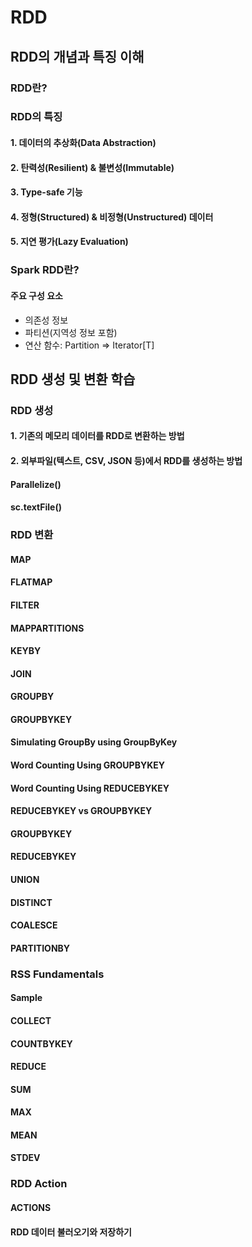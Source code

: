 # RDD

## RDD의 개념과 특징 이해

### RDD란?

### RDD의 특징

#### 1. 데이터의 추상화(Data Abstraction)

#### 2. 탄력성(Resilient) & 불변성(Immutable)

#### 3. Type-safe 기능

#### 4. 정형(Structured) & 비정형(Unstructured) 데이터

#### 5. 지연 평가(Lazy Evaluation)

### Spark RDD란?

#### 주요 구성 요소

- 의존성 정보
- 파티션(지역성 정보 포함)
- 연산 함수: Partition => Iterator[T]

## RDD 생성 및 변환 학습

### RDD 생성

#### 1. 기존의 메모리 데이터를 RDD로 변환하는 방법

#### 2. 외부파일(텍스트, CSV, JSON 등)에서 RDD를 생성하는 방법

#### Parallelize()

#### sc.textFile()

### RDD 변환

#### MAP

#### FLATMAP

#### FILTER

#### MAPPARTITIONS

#### KEYBY

#### JOIN

#### GROUPBY

#### GROUPBYKEY

#### Simulating GroupBy using GroupByKey

#### Word Counting Using GROUPBYKEY

#### Word Counting Using REDUCEBYKEY

#### REDUCEBYKEY vs GROUPBYKEY

#### GROUPBYKEY

#### REDUCEBYKEY

#### UNION

#### DISTINCT

#### COALESCE

#### PARTITIONBY

### RSS Fundamentals

#### Sample

#### COLLECT

#### COUNTBYKEY

#### REDUCE

#### SUM

#### MAX

#### MEAN

#### STDEV

### RDD Action

#### ACTIONS

#### RDD 데이터 불러오기와 저장하기
